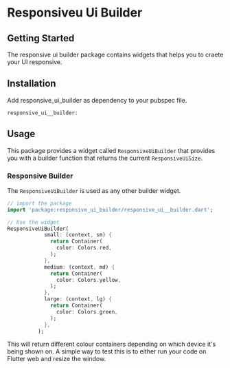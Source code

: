 # Responsiveu Ui Builder


## Getting Started

The responsive ui builder package contains widgets that helps you to craete your UI responsive.


## Installation

Add responsive_ui_builder as dependency to your pubspec file.

```
responsive_ui__builder:
```

## Usage

This package provides a widget called `ResponsiveUiBuilder` that provides you with a builder function that returns the current `ResponsiveUiSize`.  

### Responsive Builder

The `ResponsiveUiBuilder` is used as any other builder widget.

```dart
// import the package
import 'package:responsive_ui_builder/responsive_ui__builder.dart';

// Use the widget
ResponsiveUiBuilder(
            small: (context, sm) {
              return Container(
                color: Colors.red,
              );
            },
            medium: (context, md) {
              return Container(
                color: Colors.yellow,
              );
            },
            large: (context, lg) {
              return Container(
                color: Colors.green,
              );
            },
          );
```

This will return different colour containers depending on which device it's being shown on. A simple way to test this is to either run your code on Flutter web and resize the window.

